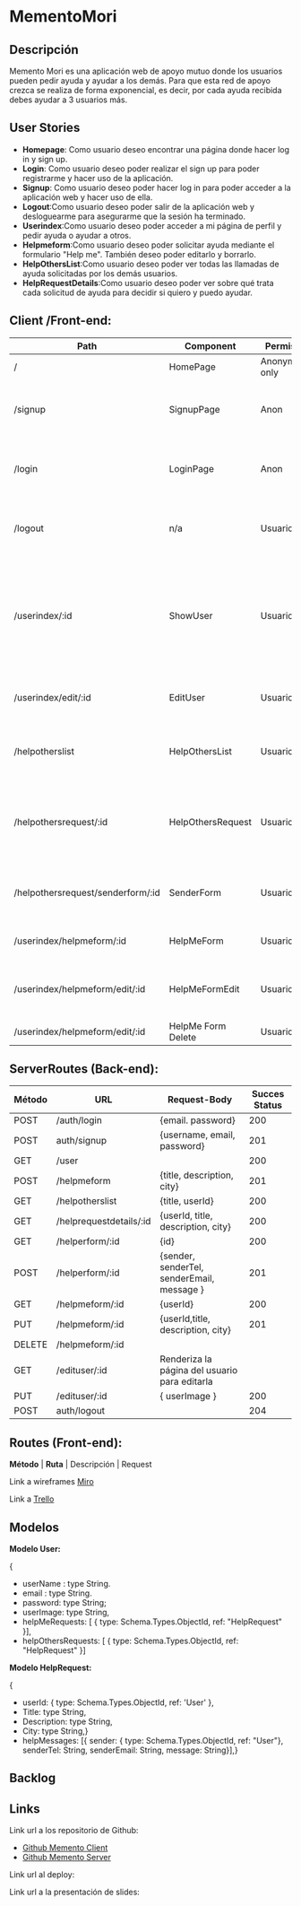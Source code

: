 # MementoMori

## Descripción

Memento Mori es una aplicación web de apoyo mutuo donde los usuarios pueden pedir ayuda y ayudar a los demás. Para que esta red de apoyo crezca se realiza de forma exponencial, es decir, por cada ayuda recibida debes ayudar a 3 usuarios más.

## User Stories
* **Homepage**: Como usuario deseo encontrar una página donde hacer log in y sign up.
* **Login**: Como usuario deseo poder realizar el sign up para poder registrarme y hacer uso de la aplicación.
* **Signup**: Como usuario deseo poder hacer log in para poder acceder a la aplicación web y hacer uso de ella.
* **Logout**:Como usuario deseo poder salir de la aplicación web y desloguearme para asegurarme que la sesión ha terminado.
* **Userindex**:Como usuario deseo poder acceder a mi página de perfil y pedir ayuda o ayudar a otros.
* **Helpmeform**:Como usuario deseo poder solicitar ayuda mediante el formulario "Help me". También deseo poder editarlo y borrarlo.
* **HelpOthersList**:Como usuario deseo poder ver todas las llamadas de ayuda solicitadas por los demás usuarios.
* **HelpRequestDetails**:Como usuario deseo poder ver sobre qué trata cada solicitud de ayuda para decidir si quiero y puedo ayudar.

## Client /Front-end:


**Path** | **Component**        |   **Permisos**  |       **Comportamiento** |
---------|----------------------|-----------------|--------------------------|
/        | HomePage             | Anonymous only  | Homepage                 |
/signup  | SignupPage           | Anon            | Formulario signup, link a login. Te dirige a userindex una vez registrado|
/login   | LoginPage            | Anon            | Formulario login, link a signup. Te dirige a userindex una vez logueado.|
/logout  | n/a                  | Usuario         | Te redirige a HomePage después del logout y termina la sesión |
/userindex/:id |ShowUser        | Usuario         | Te muestra la página del usuario, link a solicitudes propias de ayuda, link a lista de solicitudes de ayuda de otros, link a editar perfil y link a logout |
/userindex/edit/:id | EditUser  | Usuario         | Te muestra la página del perfil del usuario para editarla |
/helpotherslist | HelpOthersList| Usuario         | Te muestra todas las solicitudes de ayuda de otros y link al detalle de cada una de ellas |
/helpothersrequest/:id | HelpOthersRequest | Usuario | Te muestra una solicitud de ayuda de otra persona en particular, link para aceptar ayudarle |
/helpothersrequest/senderform/:id | SenderForm    |Usuario | Te muestra el formulario para poder ayudar a la persona que ha solicitado ayuda |
/userindex/helpmeform/:id | HelpMeForm | Usuario  | Te muestra el formulario para solicitar ayuda.
/userindex/helpmeform/edit/:id |HelpMeFormEdit | Usuario | Te muestra el formulario para editar tu solicitud de ayuda o eliminarla. |
/userindex/helpmeform/edit/:id | HelpMe Form Delete | Usuario | Elimina la ayuda solicitada. |












## ServerRoutes (Back-end):
**Método** |  **URL**       |   **Request-Body**    |      **Succes Status**   |
-----------|-----------------|----------------------|--------------------------|
POST       | /auth/login     | {email. password}    |     200                  |
POST       | auth/signup     | {username, email, password} | 201               |
GET        | /user           |                      |     200                  |
POST       | /helpmeform     |{title, description, city} | 201                 |
GET        | /helpotherslist |     {title, userId}  |     200                  |
GET        | /helprequestdetails/:id | {userId, title, description, city} | 200|
GET        |/helperform/:id  |   {id}               |                    200   |
POST       | /helperform/:id | {sender, senderTel, senderEmail, message } | 201|
GET        | /helpmeform/:id | {userId}                    | 200               |
PUT        | /helpmeform/:id | {userId,title, description, city}|     201      |
DELETE     | /helpmeform/:id | |
GET        | /edituser/:id   | Renderiza la página del usuario para editarla |
PUT        | /edituser/:id   | { userImage }                                                | 200      |
POST       | auth/logout         |                                                          |  204   |

## Routes (Front-end):

**Método** | **Ruta**        |   Descripción   |       Request



Link a wireframes
[Miro](https://miro.com/app/board/o9J_knOMXgU=/)

Link a 
[Trello](https://trello.com/b/BNeRcowY/memento-mori)





## Modelos
**Modelo User:**

{
* userName : type String.
* email : type String.
* password: type String;
* userImage: type String,
* helpMeRequests: [ { type: Schema.Types.ObjectId, ref: "HelpRequest" }],
* helpOthersRequests: [ { type: Schema.Types.ObjectId, ref: "HelpRequest" }]

**Modelo HelpRequest:**

{
* userId: { type: Schema.Types.ObjectId, ref: 'User' },
* Title: type String,
* Description: type String,
* City: type String,}
* helpMessages: [{
    sender: { type: Schema.Types.ObjectId, ref: "User"},
    senderTel: String,
    senderEmail: String,
    message: String}],}


## Backlog 


## Links

Link url a los repositorio de Github: 
* [Github Memento Client](https://github.com/BielQuerol/MementoMori)
* [Github Memento Server](https://github.com/BielQuerol/Mementoserver)

Link url al deploy:

Link url a la presentación de slides:


